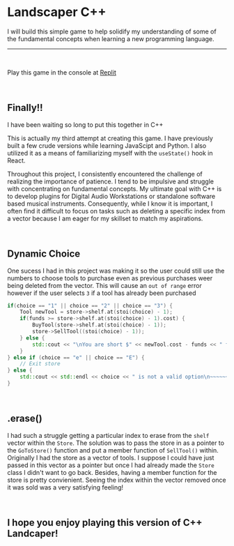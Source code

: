 # Landscaper C++

I will build this simple game to help solidify my understanding of some of the fundamental concepts when learning a new programming language.

<hr />
<br />

Play this game in the console at [Replit](https://replit.com/@IntuitiveHarmon/LandscaperCPP?v=1 "Landscaper_CPP") 

<br />

## Finally!!

I have been waiting so long to put this together in C++

This is actually my third attempt at creating this game. I have previously built a few crude versions while learning JavaScipt and Python. I also utilized it as a means of familiarizing myself with the `useState()` hook in React.

Throughout this project, I consistently encountered the challenge of realizing the importance of patience. I tend to be impulsive and struggle with concentrating on fundamental concepts. My ultimate goal with C++ is to develop plugins for Digital Audio Workstations or standalone software based musical instruments. Consequently, while I know it is important, I often find it difficult to focus on tasks such as deleting a specific index from a vector because I am eager for my skillset to match my aspirations.

<br />

## Dynamic Choice

One sucess I had in this project was making it so the user could still use the numbers to choose tools to purchase even as previous purchases weer being deleted from the vector.  This will cause an `out of range` error however if the user selects `3` if a tool has already been purchased

``` c++
if(choice == "1" || choice == "2" || choice == "3") {
    Tool newTool = store->shelf.at(stoi(choice) - 1);
    if(funds >= store->shelf.at(stoi(choice) - 1).cost) {
        BuyTool(store->shelf.at(stoi(choice) - 1));
        store->SellTool((stoi(choice) - 1));
    } else {
        std::cout << "\nYou are short $" << newTool.cost - funds << " for the " << newTool.name << std::endl;
    }
} else if (choice == "e" || choice == "E") { 
    // Exit store 
} else {
    std::cout << std::endl << choice << " is not a valid option\n~~~~~~~~~~~~~~~~~~~~~~~~~~~\n\n";
}
```
<br />

## .erase()

I had such a struggle getting a particular index to erase from the `shelf` vector within the `Store`.  The solution was to pass the store in as a pointer to the `GoToStore()` function and put a member function of `SellTool()` within.  Originally I had the store as a vector of tools.  I suppose I could have just passed in this vector as a pointer but once I had already made the `Store` class I didn't want to go back.  Besides, having a member function for the store is pretty convienient. Seeing the index within the vector removed once it was sold was a very satisfying feeling!

<br />

## I hope you enjoy playing this version of C++ Landcaper!